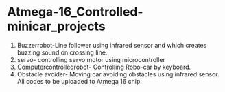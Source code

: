 # Atmega-16_Controlled-minicar_projects
1) Buzzerrobot-Line follower using infrared sensor and which creates buzzing sound on crossing line.
2) servo- controlling servo motor using microcontroller
3) Computercontrolledrobot- Controlling Robo-car by keyboard.
4) Obstacle avoider- Moving car avoiding obstacles using infrared sensor.
All codes to be uploaded to Atmega 16 chip.
